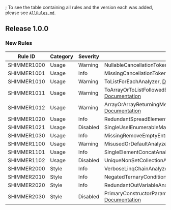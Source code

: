 ﻿; To see the table containing all rules and the version each was added, please see [`AllRules.md`](AllRules.md).

## Release 1.0.0

### New Rules

Rule ID | Category | Severity | Notes
--------|----------|----------|-------
SHIMMER1000 |  Usage   | Warning  | NullableCancellationTokenAnalyzer, [Documentation](../../docs/UsageRules/SHIMMER1000.md)
SHIMMER1001 |  Usage   |  Info    | MissingCancellationTokenAnalyzer, [Documentation](../../docs/UsageRules/SHIMMER1001.md)
SHIMMER1010 |  Usage   | Warning  | ToListForEachAnalyzer, [Documentation](../../docs/UsageRules/SHIMMER1010.md)
SHIMMER1011 |  Usage   | Warning  | ToArrayOrToListFollowedByEnumerableExtensionMethodAEnalyzer, [Documentation](../../docs/UsageRules/SHIMMER1011.md)
SHIMMER1012 |  Usage   | Warning  | ArrayOrArrayReturningMethodFollowedByToArrayAnalyzer, [Documentation](../../docs/UsageRules/SHIMMER1012.md)
SHIMMER1020 |  Usage   |  Info    | RedundantSpreadElementAnalyzer, [Documentation](../../docs/UsageRules/SHIMMER1020.md)
SHIMMER1021 |  Usage   | Disabled | SingleUseIEnumerableMaterializationAnalyzer, [Documentation](../../docs/UsageRules/SHIMMER1021.md)
SHIMMER1030 |  Usage   |  Info    | MissingRemoveEmptyEntriesAnalyzer, [Documentation](../../docs/UsageRules/SHIMMER1030.md)
SHIMMER1100 |  Usage   | Warning  | MisusedOrDefaultAnalyzer, [Documentation](../../docs/UsageRules/SHIMMER1100.md)
SHIMMER1101 |  Usage   |  Info    | SingleElementConcatAnalyzer, [Documentation](../../docs/UsageRules/SHIMMER1101.md)
SHIMMER1102 |  Usage   | Disabled | UniqueNonSetCollectionAnalyzer, [Documentation](../../docs/UsageRules/SHIMMER1102.md)
SHIMMER2000 |  Style   |  Info    | VerboseLinqChainAnalyzer, [Documentation](../../docs/StyleRules/SHIMMER2000.md)
SHIMMER2010 |  Style   |  Info    | NegatedTernaryConditionAnalyzer, [Documentation](../../docs/StyleRules/SHIMMER2010.md)
SHIMMER2020 |  Style   |  Info    | RedundantOutVariableAnalyzer, [Documentation](../../docs/StyleRules/SHIMMER2020.md)
SHIMMER2030 |  Style   | Disabled | PrimaryConstructorParameterReassignmentAnalyzer, [Documentation](../../docs/StyleRules/SHIMMER2030.md)